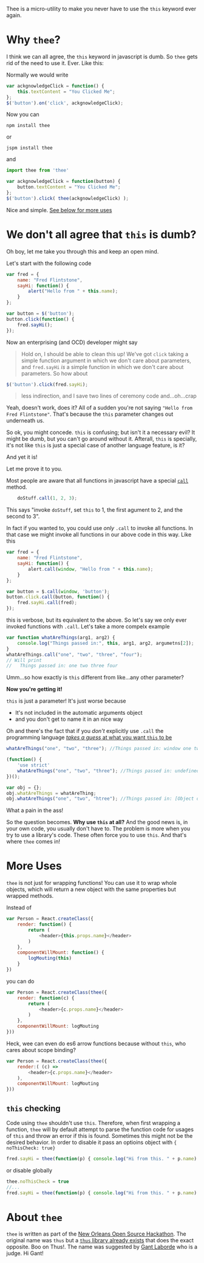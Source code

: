 ﻿Thee is a micro-utility to make you never have to use the `this` keyword ever again.

# Why `thee`?

I think we can all agree, the `this` keyword in javascript is dumb. So `thee` gets rid of the need to use it. Ever. Like this:

Normally we would write

```js
var ackgnowledgeClick = function() {
	this.textContent = "You Clicked Me";
};
$('button').on('click', ackgnowledgeClick);
```

Now you can 

	npm install thee

or

	jspm install thee	

and

```js
import thee from 'thee'

var ackgnowledgeClick = function(button) {
	button.textContent = "You Clicked Me";
};
$('button').click( thee(ackgnowledgeClick) );
```

Nice and simple. [See below for more uses](#more-uses)


# We don't all agree that `this` is dumb?

Oh boy, let me take you through this and keep an open mind.

Let's start with the following code

```js
var fred = {
	name: "Fred Flintstone",
	sayHi: function() {
		alert("Hello from " + this.name);
	}
};

var button = $('button');
button.click(function() {
	fred.sayHi();
});
```

Now an enterprising (and OCD) developer might say

> Hold on, I should be able to clean this up! We've got `click` taking a simple function argument in which we don't care about parameters, and `fred.sayHi` *is* a simple function in which we don't care about parameters. So how about

```js
$('button').click(fred.sayHi);
```

> less indirection, and I save two lines of ceremony code and...oh...crap

Yeah, doesn't work, does it? All of a sudden you're not saying `"Hello from Fred Flintstone"`. That's because the `this` parameter changes out underneath us.

So ok, you might concede. `this` is confusing; but isn't it a necessary evil? It might be dumb, but you can't go around without it. Afterall, `this` is specially, it's not like `this` is just a special case of another language feature, is it?

And yet it is!

Let me prove it to you.

Most people are aware that all functions in javascript have a special [`call`](https://developer.mozilla.org/en-US/docs/Web/JavaScript/Reference/Global_Objects/Function/call) method. 

```js
    doStuff.call(1, 2, 3);
```

This says "invoke `doStuff`, set `this` to 1, the first agument to 2, and the second to 3".

In fact if you wanted to, you could use *only* `.call` to invoke all functions. In that case we might invoke all functions in our above code in this way. Like this

```js
var fred = {
	name: "Fred Flintstone",
	sayHi: function() {
		alert.call(window, "Hello from " + this.name);
	}
};

var button = $.call(window, 'button');
button.click.call(button, function() {
	fred.sayHi.call(fred);
});
```

this is verbose, but its equivalent to the above. So let's say we only ever invoked functions with `.call`. Let's take a more compelx example

```js
var function whatAreThings(arg1, arg2) {
	console.log("Things passed in:", this, arg1, arg2, argumetns[2]);
}
whatAreThings.call("one", "two", "three", "four");
// Will print
//   Things passed in: one two three four
```

Umm...so how exactly is `this` different from like...any other parameter?

**Now you're getting it!**

`this` is just a parameter! It's just worse because

* It's not included in the automatic arguments object
* and you don't get to name it in an nice way

Oh and there's the fact that if you *don't* explicitly use `.call` the programming language [*takes a guess* at what you want `this` to be](https://developer.mozilla.org/en-US/docs/Web/JavaScript/Reference/Operators/this)

```js 
whatAreThings("one", "two", "three"); //Things passed in: window one two three

(function() {
	'use strict'
	whatAreThings("one", "two", "three"); //Things passed in: undefined one two three
})();

var obj = {};
obj.whatAreThings = whatAreThing;
obj.whatAreThings("one", "two", "htree"); //Things passed in: [Object object] one two three
```

What a pain in the ass!

So the question becomes. **Why use `this` at all?** And the good news is, in your own code, you usually don't have to. The problem is more when you try to use a library's code. These often force you to use `this`. And that's where `thee` comes in!


# More Uses

`thee` is not just for wrapping functions! You can use it to wrap whole objects, which will return a new object with the same properties but wrapped methods.

Instead of

```js
var Person = React.createClass({
	render: function() {
		return (
			<header>{this.props.name}</header>
		)
	},
	componentWillMount: function() {
		logMouting(this)
	}
})
```

you can do

```js
var Person = React.createClass(thee({
	render: function(c) {
		return (
			<header>{c.props.name}</header>
		)
	},
	componentWillMount: logMouting
}))
```

Heck, wee can even do es6 arrow functions because without `this`, who cares about scope binding?

```js
var Person = React.createClass(thee({
	render:( (c) =>
		<header>{c.props.name}</header>
	),
	componentWillMount: logMouting
}))
```

## `this` checking

Code using `thee` shouldn't use `this`. Therefore, when first wrapping a function, `thee` will by default attempt to parse the function code for usages of `this` and throw an error if this is found. 
Sometimes this might not be the desired behavior. In order to disable it pass an optioins object with `{ noThisCheck: true}`

```js
fred.sayHi = thee(function(p) { console.log("Hi from this. " + p.name) }, { noThisCheck: true }) );
```

or disable globally

```js
thee.noThisCheck = true 
//...
fred.sayHi = thee(function(p) { console.log("Hi from this. " + p.name) } );
```

# About `thee`

`thee` is written as part of the [New Orleans Open Source Hackathon](http://opensourcenola.org/). The original name was `thus` but a [`thus` library already exists](https://www.npmjs.com/package/thus) that does the exact opposite. Boo on Thus!. The name was suggested by [Gant Laborde](http://www.iconoclastlabs.com/) who is a judge. Hi Gant!
